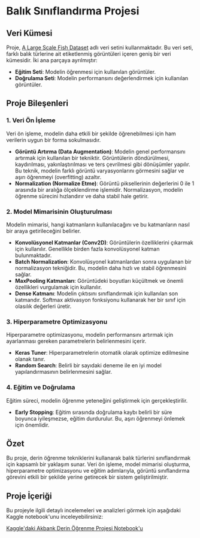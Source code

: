 # Balık Sınıflandırma Projesi

## Veri Kümesi
Proje, [A Large Scale Fish Dataset](https://www.kaggle.com/datasets/your-dataset-link) adlı veri setini kullanmaktadır. Bu veri seti, farklı balık türlerine ait etiketlenmiş görüntüleri içeren geniş bir veri kümesidir. İki ana parçaya ayrılmıştır:
- **Eğitim Seti**: Modelin öğrenmesi için kullanılan görüntüler.
- **Doğrulama Seti**: Modelin performansını değerlendirmek için kullanılan görüntüler.

## Proje Bileşenleri

### 1. Veri Ön İşleme
Veri ön işleme, modelin daha etkili bir şekilde öğrenebilmesi için ham verilerin uygun bir forma sokulmasıdır.
- **Görüntü Artırma (Data Augmentation)**: Modelin genel performansını artırmak için kullanılan bir tekniktir. Görüntülerin döndürülmesi, kaydırılması, yakınlaştırılması ve ters çevrilmesi gibi dönüşümler yapılır. Bu teknik, modelin farklı görüntü varyasyonlarını görmesini sağlar ve aşırı öğrenmeyi (overfitting) azaltır.
- **Normalization (Normalize Etme)**: Görüntü piksellerinin değerlerini 0 ile 1 arasında bir aralığa ölçeklendirme işlemidir. Normalizasyon, modelin öğrenme sürecini hızlandırır ve daha stabil hale getirir.

### 2. Model Mimarisinin Oluşturulması
Modelin mimarisi, hangi katmanların kullanılacağını ve bu katmanların nasıl bir araya getirileceğini belirler.
- **Konvolüsyonel Katmanlar (Conv2D)**: Görüntülerin özelliklerini çıkarmak için kullanılır. Genellikle birden fazla konvolüsyonel katman bulunmaktadır.
- **Batch Normalization**: Konvolüsyonel katmanlardan sonra uygulanan bir normalizasyon tekniğidir. Bu, modelin daha hızlı ve stabil öğrenmesini sağlar.
- **MaxPooling Katmanları**: Görüntüdeki boyutları küçültmek ve önemli özellikleri vurgulamak için kullanılır.
- **Dense Katmanı**: Modelin çıktısını sınıflandırmak için kullanılan son katmandır. Softmax aktivasyon fonksiyonu kullanarak her bir sınıf için olasılık değerleri üretir.

### 3. Hiperparametre Optimizasyonu
Hiperparametre optimizasyonu, modelin performansını artırmak için ayarlanması gereken parametrelerin belirlenmesini içerir.
- **Keras Tuner**: Hiperparametrelerin otomatik olarak optimize edilmesine olanak tanır.
- **Random Search**: Belirli bir sayıdaki deneme ile en iyi model yapılandırmasının belirlenmesini sağlar.

### 4. Eğitim ve Doğrulama
Eğitim süreci, modelin öğrenme yeteneğini geliştirmek için gerçekleştirilir.
- **Early Stopping**: Eğitim sırasında doğrulama kaybı belirli bir süre boyunca iyileşmezse, eğitim durdurulur. Bu, aşırı öğrenmeyi önlemek için önemlidir.

## Özet
Bu proje, derin öğrenme tekniklerini kullanarak balık türlerini sınıflandırmak için kapsamlı bir yaklaşım sunar. Veri ön işleme, model mimarisi oluşturma, hiperparametre optimizasyonu ve eğitim adımlarıyla, görüntü sınıflandırma görevini etkili bir şekilde yerine getirecek bir sistem geliştirilmiştir.
## Proje İçeriği

Bu projeyle ilgili detaylı incelemeleri ve analizleri görmek için aşağıdaki Kaggle notebook'unu inceleyebilirsiniz:

[Kaggle'daki Akbank Derin Öğrenme Projesi Notebook'u](https://www.kaggle.com/code/sladeniz/akbank-derin-renme-projesi/edit)




